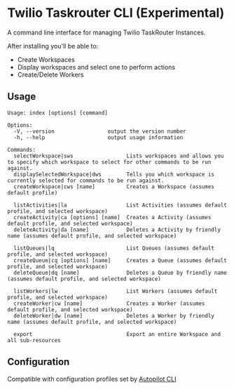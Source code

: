 Twilio Taskrouter CLI (Experimental)
===
A command line interface for managing Twilio TaskRouter Instances.

After installing you'll be able to:

* Create Workspaces
* Display workspaces and select one to perform actions
* Create/Delete Workers

## Usage

```
Usage: index [options] [command]

Options:
  -V, --version                 output the version number
  -h, --help                    output usage information

Commands:
  selectWorkspace|sws                 Lists workspaces and allows you to specify which workspace to select for other commands to be run against.
  displaySelectedWorkspace|dws        Tells you which workspace is currently selected for commands to be run against.
  createWorkspace|cws [name]          Creates a Workspace (assumes default profile)

  listActivities|la                   List Activities (assumes default profile, and selected workspace)
  createActivity|ca [options] [name]  Creates a Activity (assumes default profile, and selected workspace)
  deleteActivity|da [name]            Deletes a Activity by friendly name (assumes default profile, and selected workspace)

  listQueues|lq                       List Queues (assumes default profile, and selected workspace)
  createQueue|cq [options] [name]     Creates a Queue (assumes default profile, and selected workspace)
  deleteQueue|dq [name]               Deletes a Queue by friendly name (assumes default profile, and selected workspace)

  listWorkers|lw                      List Workers (assumes default profile, and selected workspace)
  createWorker|cw [name]              Creates a Worker (assumes default profile, and selected workspace)
  deleteWorker|dw [name]              Deletes a Worker by friendly name (assumes default profile, and selected workspace)

  export                              Export an entire Workspace and all sub-resources
```

## Configuration
Compatible with configuration profiles set by [Autopilot CLI](https://github.com/twilio/autopilot-cli)